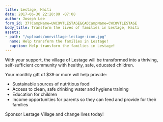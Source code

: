 ```yaml
---
title: Lestage, Haiti
date: 2017-06-30 22:20:00 -07:00
author: Joseph Lee
form_id: 37?CampName=UWCOVTLESTAGE&CADCampName=CWCOVTLESTAGE
body_title: Transform the lives of families in Lestage, Haiti
assets:
- path: "/uploads/onevillage-lestage-icon.jpg"
  name: Help transform the families in Lestage!
  caption: Help transform the families in Lestage!
---
```


With your support, the village of Lestage will be transformed into a thriving, self-sufficient community with healthy, safe, educated children. 

Your monthly gift of $39 or more will help provide:

* Sustainable sources of nutritious food
* Access to clean, safe drinking water and hygiene training
* Education for children
* Income opportunities for parents so they can feed and provide for their families

Sponsor Lestage Village and change lives today!

